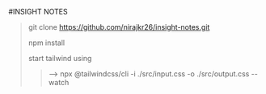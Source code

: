 #INSIGHT NOTES

>git clone https://github.com/nirajkr26/insight-notes.git
>
>npm install
>
>start tailwind using
>>-->  npx @tailwindcss/cli -i ./src/input.css -o ./src/output.css --watch
